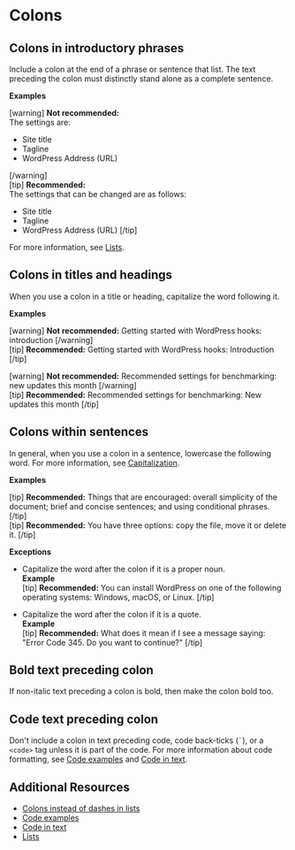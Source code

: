 # Colons

## Colons in introductory phrases

Include a colon at the end of a phrase or sentence that list. The text preceding the colon must distinctly stand alone as a complete sentence.

**Examples**  

[warning]
**Not recommended:**  
The settings are:  
- Site title
- Tagline
- WordPress Address (URL)  

[/warning]  
[tip]
**Recommended:**  
The settings that can be changed are as follows:  
- Site title
- Tagline
- WordPress Address (URL)
[/tip]  

For more information, see [Lists](https://make.wordpress.org/docs/style-guide/formatting/lists/).

## Colons in titles and headings

When you use a colon in a title or heading, capitalize the word following it.

**Examples**  

[warning] **Not recommended:** Getting started with WordPress hooks: introduction [/warning]  
[tip] **Recommended:** Getting started with WordPress hooks: Introduction [/tip]  

[warning] **Not recommended:** Recommended settings for benchmarking: new updates this month [/warning]  
[tip] **Recommended:** Recommended settings for benchmarking: New updates this month [/tip]  

## Colons within sentences

In general, when you use a colon in a sentence, lowercase the following word. For more information, see [Capitalization](https://make.wordpress.org/docs/style-guide/language-grammar/capitalization/).

**Examples**  

[tip] **Recommended:** Things that are encouraged: overall simplicity of the document; brief and concise sentences; and using conditional phrases. [/tip]  
[tip] **Recommended:** You have three options: copy the file, move it or delete it. [/tip]  

**Exceptions**  

- Capitalize the word after the colon if it is a proper noun.  
  **Example**  
  [tip] **Recommended:** You can install WordPress on one of the following operating systems: Windows, macOS, or Linux. [/tip]

- Capitalize the word after the colon if it is a quote.  
  **Example**  
  [tip] **Recommended:** What does it mean if I see a message saying: "Error Code 345. Do you want to continue?" [/tip]

## Bold text preceding colon

If non-italic text preceding a colon is bold, then make the colon bold too.

## Code text preceding colon

Don't include a colon in text preceding code, code back-ticks (``` ` ```), or a `<code>` tag unless it is part of the code.
For more information about code formatting, see [Code examples](https://make.wordpress.org/docs/style-guide/developer-content/code-examples/) and [Code in text](https://make.wordpress.org/docs/style-guide/developer-content/code-in-text/).

## Additional Resources

- [Colons instead of dashes in lists](https://make.wordpress.org/docs/style-guide/punctuation/dashes/#colons-instead-of-dashes-in-lists)
- [Code examples](https://make.wordpress.org/docs/style-guide/developer-content/code-examples/)
- [Code in text](https://make.wordpress.org/docs/style-guide/developer-content/code-in-text/)
- [Lists](https://make.wordpress.org/docs/style-guide/formatting/lists/)
